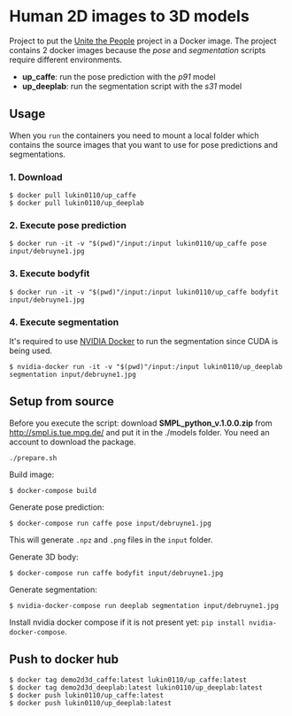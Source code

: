 # Human 2D images to 3D models

Project to put the [Unite the People](http://files.is.tuebingen.mpg.de/classner/up/)
project in a Docker image. The project contains 2 docker images because the
*pose* and *segmentation* scripts require different environments.

* **up_caffe**: run the pose prediction with the *p91* model
* **up_deeplab**: run the segmentation script with the *s31* model

## Usage

When you `run` the containers you need to mount a local folder which contains
the source images that you want to use for pose predictions and segmentations.

### 1. Download

```
$ docker pull lukin0110/up_caffe
$ docker pull lukin0110/up_deeplab
```
### 2. Execute pose prediction

```
$ docker run -it -v "$(pwd)"/input:/input lukin0110/up_caffe pose input/debruyne1.jpg
```

### 3. Execute bodyfit

```
$ docker run -it -v "$(pwd)"/input:/input lukin0110/up_caffe bodyfit input/debruyne1.jpg
```

### 4. Execute segmentation

It's required to use [NVIDIA Docker](https://github.com/NVIDIA/nvidia-docker) to
run the segmentation since CUDA is being used.

```
$ nvidia-docker run -it -v "$(pwd)"/input:/input lukin0110/up_deeplab segmentation input/debruyne1.jpg
```

## Setup from source

Before you execute the script: download **SMPL_python_v.1.0.0.zip**
from http://smpl.is.tue.mpg.de/ and put it in the ./models folder. You need an
account to download the package.

```
./prepare.sh
```

Build image:
```
$ docker-compose build
```

Generate pose prediction:
```
$ docker-compose run caffe pose input/debruyne1.jpg
```

This will generate `.npz` and `.png` files in the `input` folder.

Generate 3D body:
```
$ docker-compose run caffe bodyfit input/debruyne1.jpg
```

Generate segmentation:
```
$ nvidia-docker-compose run deeplab segmentation input/debruyne1.jpg
```

Install nvidia docker compose if it is not present yet: `pip install nvidia-docker-compose`.

## Push to docker hub

```
$ docker tag demo2d3d_caffe:latest lukin0110/up_caffe:latest
$ docker tag demo2d3d_deeplab:latest lukin0110/up_deeplab:latest
$ docker push lukin0110/up_caffe:latest
$ docker push lukin0110/up_deeplab:latest
```
